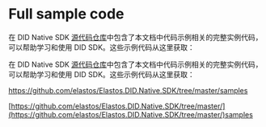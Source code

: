 # Full sample code

在 DID Native SDK [源代码仓库](https://github.com/elastos/Elastos.DID.Native.SDK.git)中包含了本文档中代码示例相关的完整实例代码，可以帮助学习和使用 DID SDK。这些示例代码从这里获取：

在 DID Native SDK [源代码仓库](https://github.com/elastos/Elastos.DID.Native.SDK.git)中包含了本文档中代码示例相关的完整实例代码，可以帮助学习和使用 DID SDK。这些示例代码从这里获取：

https://github.com/elastos/Elastos.DID.Native.SDK/tree/master/samples

[https://github.com/elastos/Elastos.DID.Native.SDK/tree/master/](https://github.com/elastos/Elastos.DID.Native.SDK/tree/master/)samples
